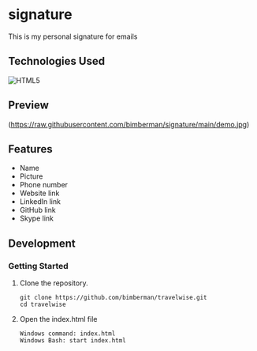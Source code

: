 # signature
This is my personal signature for emails

## Technologies Used

![HTML5](https://icongr.am/devicon/html5-original-wordmark.svg?size=128&color=currentColor) 

## Preview

(https://raw.githubusercontent.com/bimberman/signature/main/demo.jpg)

## Features

- Name
- Picture
- Phone number
- Website link
- LinkedIn link
- GitHub link
- Skype link

## Development

### Getting Started

1. Clone the repository.

    ```shell
    git clone https://github.com/bimberman/travelwise.git
    cd travelwise
    ```

2. Open the index.html file
    ```shell
    Windows command: index.html
    Windows Bash: start index.html
    ```
